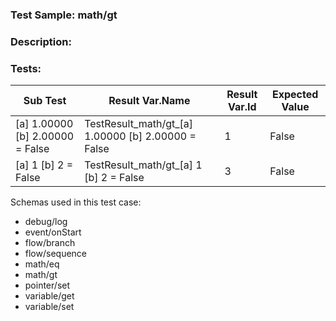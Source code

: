 ### **Test Sample:** math/gt
### **Description:** 

### Tests:
| Sub Test | Result Var.Name | Result Var.Id | Expected Value
| ----------- | ----------- | ----------- |----------- |
| [a] 1.00000 [b] 2.00000 = False | TestResult_math/gt_[a] 1.00000 [b] 2.00000 = False | 1 | False
| [a] 1 [b] 2 = False | TestResult_math/gt_[a] 1 [b] 2 = False | 3 | False

Schemas used in this test case:
- debug/log
- event/onStart
- flow/branch
- flow/sequence
- math/eq
- math/gt
- pointer/set
- variable/get
- variable/set
